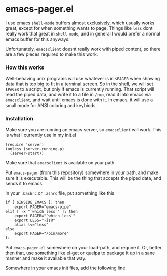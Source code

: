 # emacs-pager.el

I use emacs `shell-mode` buffers almost exclusively, which usually
works great, except for when something wants to page. Things like
`less` dont really work that great in `shell-mode`, and in general I
would prefer a normal emacs buffer for this anyways.

Unfortunately, `emacsclient` doesnt really work with piped content, so
there are a few pieces required to make this work.

### How this works

Well-behaving unix programs will use whatever is in `$PAGER` when
showing data that is too big to fit in a terminal screen. So in the
shell, we will set `$PAGER` to a script, but only if emacs is
currently running. That script will read the piped data, and write it
to a file in `/tmp`, read it into emacs via `emacsclient`, and wait
until emacs is done with it. In emacs, it will use a small mode for
ANSI coloring and keybinds.

### Installation

Make sure you are running an emacs server, so `emacsclient` will
work. This is what I currently use in my init.el


    (require 'server)
    (unless (server-running-p)
      (server-start))

Make sure that `emacsclient` is available on your path.

Put `emacs-pager` (from this repository) somewhere in your path, and
make sure it is executable. This will be the thing that accepts the
piped data, and sends it to emacs.

In your `.bashrc` or `.zshrc` file, put something like this


    if [ $INSIDE_EMACS ]; then
        export PAGER="emacs-pipe"
    elif [ -x "`which less`" ]; then
        export PAGER="`which less`"
        export LESS="-isR"
        alias lv="less"
    else
        export PAGER="/bin/more"
    fi

Put `emacs-pager.el` somewhere on your load-path, and require it. Or,
better then that, use something like el-get or quelpa to package it up
in a sane manner and make it available that way.

Somewhere in your emacs init files, add the following line
